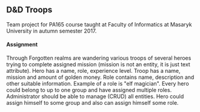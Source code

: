 ## D&D Troops

Team project for PA165 course taught at Faculty of Informatics at Masaryk University in autumn semester 2017.

#### Assignment

Through Forgotten realms are wandering various troops of several heroes trying to complete assigned mission (mission is
not an entity, it is just text attribute). Hero has a name, role, experience level. Troop has a name, mission and amount
of golden money. Role contains name, description and other suitable information. Example of a role is "elf magician".
Every hero could belong to up to one group and have assigned multiple roles. Administrator should be able to manage
(CRUD) all entities. Hero could assign himself to some group and also can assign himself some role.